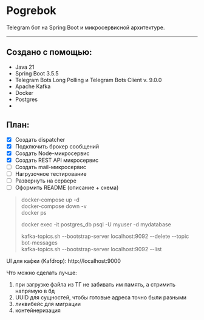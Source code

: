 # Pogrebok <br/>

Telegram бот на Spring Boot и микросервисной архитектуре.
_________________

## Создано с помощью:
- Java 21
- Spring Boot 3.5.5
- Telegram Bots Long Polling и Telegram Bots Client v. 9.0.0
- Apache Kafka
- Docker
- Postgres
- 

## План:
- [x] Создать dispatcher
- [x] Подключить брокер сообщений
- [x] Создать Node-микросервис
- [x] Создать REST API микросервис
- [ ] Создать mail-микросервис
- [ ] Нагрузочное тестирование
- [ ] Развернуть на сервере
- [ ] Оформить README (описание + схема)

> docker-compose up -d <br/>
> docker-compose down -v <br/>
> docker ps
> 
> docker exec -it postgres_db psql -U myuser -d mydatabase
> 
> kafka-topics.sh --bootstrap-server localhost:9092 --delete --topic bot-messages <br/>
> kafka-topics.sh --bootstrap-server localhost:9092 --list
> 
UI для кафки (Kafdrop): http://localhost:9000

Что можно сделать лучше:
1) при загрузке файла из ТГ не забивать им память, а стримить напрямую в бд
2) UUID для сущностей, чтобы готовые адреса точно были разными
3) ликвибейс для миграции
4) контейнеризация